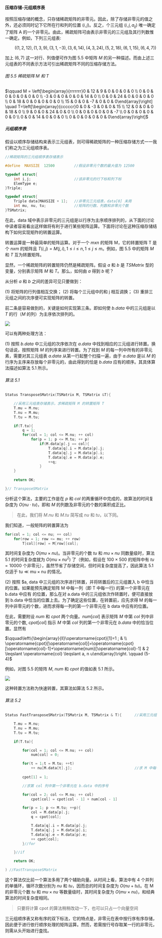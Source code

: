 
#### 压缩存储-元组顺序表

按照压缩存储的概念，只存储稀疏矩阵的非零元。因此，除了存储非零元的值之外，还必须同时记下它所在行和列的位置 $(i,j)$。反之，个三元组 $(i,j,a_{ij})$ 唯一确定了矩阵 A 的一个非零元。由此，稀疏矩阵可由表示非零元的三元组及其行列数惟一确定。例如，下列三元组表:

$\qquad ((1,2,12), (1,3,9), (3,1, -3), (3,6,14), (4,3,24), (5,2,18), (6,1,15), (6,4, 7))$

加上 $(6,7)$ 这一对行、列值便可作为图 5.5 中矩阵 $M$ 的另一种描述。而由上述三元组表的不同表示方法可引出稀疏矩阵不同的压缩存储方法。

###### 图 5.5 稀硫矩阵 M 和 T

$\qquad M = \left[\begin{array}{rrrrrrr}0 & 12 & 9 & 0 & 0 & 0 & 0 \\ 0 & 0 & 0 & 0 & 0 & 0 & 0 \\ -3 & 0 & 0 & 0 & 0 & 14 & 0 \\ 0 & 0 & 24 & 0 & 0 & 0 & 0 \\ 0 & 18 & 0 & 0 & 0 & 0 & 0 \\ 15 & 0 & 0 & -7 & 0 & 0 & 0\end{array}\right] \quad T=\left[\begin{array}{cccccr}0 & 0 & -3 & 0 & 0 & 15 \\ 12 & 0 & 0 & 0 & 18 & 0 \\ 9 & 0 & 0 & 24 & 0 & 0 \\ 0 & 0 & 0 & 0 & 0 & -7 \\ 0 & 0 & 0 & 0 & 0 & 0 \\ 0 & 0 & 14 & 0 & 0 & 0 \\ 0 & 0 & 0 & 0 & 0 & 0\end{array}\right]$

##### 元组顺序表

假设以顺序存储结构来表示三元组表，则可得稀疏矩阵的一种压缩存储方式一一我们称之为三元组顺序表。

```cpp
//稀疏矩阵的三元组顺序表存储表示  

#define  MAXSIZE  12500         //假设非零元个数的最大值为 12500  

typedef struct{
    int i,j;                    //该非零元的行下标和列下标
    ElemType e;
}Triple;

typedef struct{
    Triple data[MAXSIZE + 1];   //非零元三元组表，data[0] 未用
    int mu, nu, tu;             //矩阵的行数、列数和非零元个数
}TSMatrix;
```

在此，data 域中表示非零元的三元组是以行序为主序顺序排列的，从下面的讨论中读者容易看出这样做将有利于进行某些矩阵运算。下面将讨论在这种压缩存储结构下如何实现矩阼的转置运算。

转置运算是一种最简单的矩阵运算。对于一个 $m x n$ 的矩阵 M，它的转置矩阵 T 是个 $n x m$ 的矩阵且 $T(i, j)=M(j, i), 1 \leqslant i \leqslant n, 1 \leqslant j \leqslant m$。例如，图 $5.5$ 中的矩阵 $M$ 和 $T$ 互为转置矩阵。

显然，一个稀疏矩阵的转置矩阵仍然是稀疏矩阵。假设 $a$ 和 $b$ 是 $TSMatrix$ 型的变量，分别表示矩阵 $M$ 和 $T$。那么，如何由 $a$ 得到 $b$ 呢？

从分析 $a$ 和 $b$ 之间的差异可见只要做到：

$(1)$ 将矩阵的行列值相互交换；
$(2)$ 将每个三元组中的和 j 相互调换；
$(3)$ 重排三元组之间的次序便可实现矩阵的转置。

前二条是容易做到的，关键是如何实现第三条。即如何使 $b.data$ 中的三元组是以 $T$ 的行（$M$ 的列）为主序依次排列的。

![](https://gitee.com/mayundaze/img_bed/raw/master/20200901172820.png)

可以有两种处理方法：

$(1)$ 按照 $b.data$ 中三元组的次序依次在 $a.data$ 中找到相应的三元组进行转置。换句话说，按照矩阵 $M$ 的列序来进行转置。为了找到 $M$ 的每一列中所有的非零元素，需要对其三元组表 $a.data$ 从第一行起整个扫描一遍，由于 $a.data$ 是以 $M$ 的行序为主序来存放每个非零元的，由此得到的恰是 $b.data$ 应有的顺序。其具体算法描述如算法 5.1 所示。

###### 算法 5.1

```cpp
Status TransposeSMatrix(TSMatrix M, TSMatrix &T){

    //采用三元组表存储表示，求稀疏矩阵 M 的转置矩阵 T
    T.mu = M.nu; 
    T.nu = M.mu; 
    T.tu = M.tu;

    if(T.tu){
        q = 1;
        for(col = 1; col <= M.nu; ++ col)
            for(p = 1; p <= M.tu; ++ p)
                if(M.data[p].j == col){
                    T.data[q].i = M.data[p].j; 
                    T.data[q].j = M.data[p].i;  
                    T.data[q].e = M.data[p].e; 
                    ++q;
                }
    }
    
    return OK;

}// TransposeSMatrix
```

分析这个算法，主要的工作是在 $p$ 和 $col$ 的两重循环中完成的，故算法的时间复杂度为 $O(nu \cdot tu)$，即和 $M$ 的列数及非零元的个数的乘积成正比。

> 在此，我们将 $M.nu$ 和 $M.tu$ 简写成 $nu$ 和 $tu$，以下同。

我们知道，一般矩阵的转置算法为

```cpp
for(col = 1; col <= nu; ++ col)
    for(row = 1; row <= mu; ++ row)
        T[col][row] = M[row][col];
```

其时间复杂度为 $O(mu \times nu)$。当非零元的个数 $tu$ 和 $mu \times nu$ 同数量级时，算法 5.1 的时间复杂度就为 $O(mu \times nu^2)$ 了（例如，假设在 100 × 500 的矩阵中有 $tu = 10000$ 个非零元），虽然节省了存储空间，但时间复杂度提高了，因此算法 5.1 仅适于 $\mathrm{tu} \ll \mathrm{mu} \times \mathrm{nu}$ 的情况。

$(2)$ 按照 $a, data 中三元组的次序进行转置，并将转置后的三元组置入 b 中恰当的位置。如果能预先确定矩阵 M 中每一列（即 T 中每一行) 的第一个非零元在b.data 中应有 的位置，那么在对 a.data 中的三元组依次作转置时，便可直接放到 b.data 中恰当的位置上去。为了确定这些位置，在转置前，应先求得 M 的每一列中非零元的个数，进而求得每一列的第一个非零元在 b data 中应有的位置。

在此，需要附设 $num$ 和 $cpot$ 两个向量。$num[col]$ 表示矩阵 $M$ 中第 $col$ 列中非零元的个数, $cpot[col]$ 指示 $M$ 中第 $col$ 列的第一个非零元在 $b.data$ 中的恰当位置。显然有

$\qquad\left\{\begin{array}{ll}\operatorname{cpot}[1]=1 ; & \\ \operatorname{cpot}[\operatorname{col}]=\operatorname{cpot}[\operatorname{col}-1]+\operatorname{num}[\operatorname{col}-1] & 2 \leqslant \operatorname{col} \leqslant a, n u\end{array}\right. \qquad (5-4)$

例如，对图 5.5 的矩阵 $M$, $num$ 和 $cpot$ 的值如表 5.1 所示。

![](https://gitee.com/mayundaze/img_bed/raw/master/20200901175939.png)

这种转置方法称为快速转置，其算法如算法 5.2 所示。

###### 算法 5.2

```cpp
Status FastTransposeSMatrix(TSMatrix M, TSMatrix & T){      //采用三元组顺序表存储表示，求稀疏矩阵 M 的转置矩阵 T

    T.mu = M.nu; 
    T.nu = M.mu;
    T.tu = M.tu;

    if(T.tu){

        for(col = 1; col <= M.nu; ++ col)  
            num[col] = 0;

        for(t = 1;t = M.tu; ++t) 
            ++ nu[M.data[t].j];                             //求 M 中每一列含非零元个数  
        
        cpot[1] = 1;

        //求第 col 列中第一个非零元在 b.data 中的序号

        for(col = 2; col <= M.nu; ++ col)
            cpot[col] = cpot[col - 1] + num[col - 1]

        for(p = 1; p <= M.tu; ++p){
            col = M.data[p].j; 
            q = cpot[col];

            T.data[q].i = M.data[p].j; 
            T.data[q].j = M.data[p].i;
            T.data[q].e = M.data[p].e; 
            ++ cpot[col];
        }//for

    }//if

    return OK;

) //FastTransposeSMatrix
```

这个算法仅比前一个算法多用了两个辅助向量。从时间上看，算法中有 4 个并列的单循环，循环次数分别为 $nu$ 和 $tu$，因而总的时间复杂度为 $O(nu + tu)$。在 M 的非零元个数 $tu$ 和 $mu \times nu$ 等数量级时，其时间复杂度为 $O(mu \times nu)$，和经典算法的时间复杂度相同。

> 只要将计算 cpot 的算法稍稍改动一下，也可以只占一个向量空间

三元组顺序表又称有序的双下标法，它的特点是，非零元在表中按行序有序存储，因此便于进行依行顺序处理的矩阵运算。然而，若需按行号存取某一行的非零元，则需从头开始进行査找。
